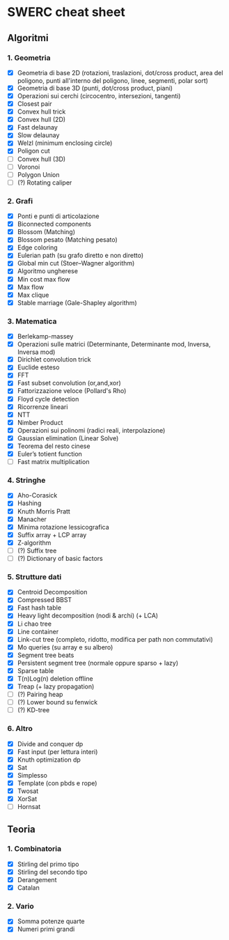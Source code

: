 # SWERC cheat sheet

## Algoritmi

### 1. Geometria

- [x] Geometria di base 2D (rotazioni, traslazioni, dot/cross product, area del poligono, punti all'interno del poligono, linee, segmenti, polar sort)
- [x] Geometria di base 3D (punti, dot/cross product, piani)
- [x] Operazioni sui cerchi (circocentro, intersezioni, tangenti)
- [x] Closest pair
- [x] Convex hull trick
- [x] Convex hull (2D)
- [x] Fast delaunay 
- [x] Slow delaunay
- [x] Welzl (minimum enclosing circle)
- [x] Poligon cut
- [ ] Convex hull (3D)
- [ ] Voronoi
- [ ] Polygon Union
- [ ] (?) Rotating caliper

### 2. Grafi

- [x] Ponti e punti di articolazione
- [x] Biconnected components
- [x] Blossom (Matching)
- [x] Blossom pesato (Matching pesato)
- [x] Edge coloring
- [x] Eulerian path (su grafo diretto e non diretto)
- [x] Global min cut (Stoer–Wagner algorithm)
- [x] Algoritmo ungherese
- [x] Min cost max flow
- [x] Max flow
- [x] Max clique
- [x] Stable marriage (Gale-Shapley algorithm)

### 3. Matematica

- [x] Berlekamp-massey
- [x] Operazioni sulle matrici (Determinante, Determinante mod, Inversa, Inversa mod)
- [x] Dirichlet convolution trick
- [x] Euclide esteso
- [x] FFT
- [x] Fast subset convolution (or,and,xor)
- [x] Fattorizzazione veloce (Pollard's Rho)
- [x] Floyd cycle detection
- [x] Ricorrenze lineari
- [x] NTT
- [x] Nimber Product
- [x] Operazioni sui polinomi (radici reali, interpolazione)
- [x] Gaussian elimination (Linear Solve)
- [x] Teorema del resto cinese
- [x] Euler’s totient function
- [ ] Fast matrix multiplication

### 4. Stringhe

- [x] Aho-Corasick
- [x] Hashing
- [x] Knuth Morris Pratt
- [x] Manacher
- [x] Minima rotazione lessicografica
- [x] Suffix array + LCP array
- [x] Z-algorithm
- [ ] (?) Suffix tree
- [ ] (?) Dictionary of basic factors

### 5. Strutture dati

- [x] Centroid Decomposition
- [x] Compressed BBST
- [x] Fast hash table
- [x] Heavy light decomposition (nodi & archi) (+ LCA)
- [x] Li chao tree
- [x] Line container
- [x] Link-cut tree (completo, ridotto, modifica per path non commutativi)
- [x] Mo queries (su array e su albero)
- [x] Segment tree beats
- [x] Persistent segment tree (normale oppure sparso + lazy)
- [x] Sparse table
- [x] T(n)Log(n) deletion offline
- [x] Treap (+ lazy propagation)
- [ ] (?) Pairing heap
- [ ] (?) Lower bound su fenwick
- [ ] (?) KD-tree

### 6. Altro

- [x] Divide and conquer dp
- [x] Fast input (per lettura interi)
- [x] Knuth optimization dp
- [x] Sat
- [x] Simplesso
- [x] Template (con pbds e rope)
- [x] Twosat
- [x] XorSat
- [ ] Hornsat

## Teoria

### 1. Combinatoria

- [x] Stirling del primo tipo
- [x] Stirling del secondo tipo
- [x] Derangement
- [x] Catalan

### 2. Vario
- [x] Somma potenze quarte
- [x] Numeri primi grandi 
